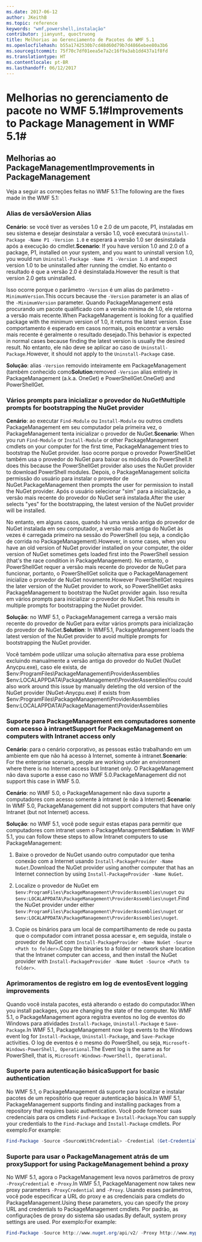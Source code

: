 ```yaml
---
ms.date: 2017-06-12
author: JKeithB
ms.topic: reference
keywords: "wmf,powershell,instalação"
contributor: jianyunt, quoctruong
title: Melhorias ao Gerenciamento de Pacotes do WMF 5.1
ms.openlocfilehash: b55a1742530b7cd48d60d79b7d4866ebee80a3b6
ms.sourcegitcommit: 75f70c7df01eea5e7a2c16f9a3ab1dd437a1f8fd
ms.translationtype: HT
ms.contentlocale: pt-BR
ms.lasthandoff: 06/12/2017
---
```

# <a name="improvements-to-package-management-in-wmf-51"></a><span data-ttu-id="102a7-103">Melhorias no gerenciamento de pacote no WMF 5.1#</span><span class="sxs-lookup"><span data-stu-id="102a7-103">Improvements to Package Management in WMF 5.1#</span></span>

## <a name="improvements-in-packagemanagement"></a><span data-ttu-id="102a7-104">Melhorias ao PackageManagement</span><span class="sxs-lookup"><span data-stu-id="102a7-104">Improvements in PackageManagement</span></span> ##
<span data-ttu-id="102a7-105">Veja a seguir as correções feitas no WMF 5.1:</span><span class="sxs-lookup"><span data-stu-id="102a7-105">The following are the fixes made in the WMF 5.1:</span></span> 

### <a name="version-alias"></a><span data-ttu-id="102a7-106">Alias de versão</span><span class="sxs-lookup"><span data-stu-id="102a7-106">Version Alias</span></span>

<span data-ttu-id="102a7-107">**Cenário**: se você tiver as versões 1.0 e 2.0 de um pacote, P1, instaladas em seu sistema e desejar desinstalar a versão 1.0, você executará `Uninstall-Package -Name P1 -Version 1.0` e esperará a versão 1.0 ser desinstalada após a execução do cmdlet.</span><span class="sxs-lookup"><span data-stu-id="102a7-107">**Scenario**: If you have version 1.0 and 2.0 of a package, P1, installed on your system, and you want to uninstall version 1.0, you would run `Uninstall-Package -Name P1 -Version 1.0` and expect version 1.0 to be uninstalled after running the cmdlet.</span></span> <span data-ttu-id="102a7-108">No entanto o resultado é que a versão 2.0 é desinstalada.</span><span class="sxs-lookup"><span data-stu-id="102a7-108">However the result is that version 2.0 gets uninstalled.</span></span>  
    
<span data-ttu-id="102a7-109">Isso ocorre porque o parâmetro `-Version` é um alias do parâmetro `-MinimumVersion`.</span><span class="sxs-lookup"><span data-stu-id="102a7-109">This occurs because the `-Version` parameter is an alias of the `-MinimumVersion` parameter.</span></span> <span data-ttu-id="102a7-110">Quando PackageManagement está procurando um pacote qualificado com a versão mínima de 1.0, ele retorna a versão mais recente.</span><span class="sxs-lookup"><span data-stu-id="102a7-110">When PackageManagement is looking for a qualified package with the minimum version of 1.0, it returns the latest version.</span></span> <span data-ttu-id="102a7-111">Esse comportamento é esperado em casos normais, pois encontrar a versão mais recente é geralmente o resultado desejado.</span><span class="sxs-lookup"><span data-stu-id="102a7-111">This behavior is expected in normal cases because finding the latest version is usually the desired result.</span></span> <span data-ttu-id="102a7-112">No entanto, ele não deve se aplicar ao caso de `Uninstall-Package`.</span><span class="sxs-lookup"><span data-stu-id="102a7-112">However, it should not apply to the `Uninstall-Package` case.</span></span>
    
<span data-ttu-id="102a7-113">**Solução**: alias `-Version` removido inteiramente em PackageManagement (também conhecido como</span><span class="sxs-lookup"><span data-stu-id="102a7-113">**Solution**:removed `-Version` alias entirely in PackageManagement (a.k.a.</span></span> <span data-ttu-id="102a7-114">OneGet) e PowerShellGet.</span><span class="sxs-lookup"><span data-stu-id="102a7-114">OneGet) and PowerShellGet.</span></span> 

### <a name="multiple-prompts-for-bootstrapping-the-nuget-provider"></a><span data-ttu-id="102a7-115">Vários prompts para inicializar o provedor do NuGet</span><span class="sxs-lookup"><span data-stu-id="102a7-115">Multiple prompts for bootstrapping the NuGet provider</span></span>

<span data-ttu-id="102a7-116">**Cenário**: ao executar `Find-Module` ou `Install-Module` ou outros cmdlets PackageManagement em seu computador pela primeira vez, o PackageManagement tenta inicializar o provedor de NuGet.</span><span class="sxs-lookup"><span data-stu-id="102a7-116">**Scenario**: When you run `Find-Module` or `Install-Module` or other PackageManagement cmdlets on your computer for the first time, PackageManagement tries to bootstrap the NuGet provider.</span></span> <span data-ttu-id="102a7-117">Isso ocorre porque o provedor PowerShellGet também usa o provedor do NuGet para baixar os módulos do PowerShell.</span><span class="sxs-lookup"><span data-stu-id="102a7-117">It does this because the PowerShellGet provider also uses the NuGet provider to download PowerShell modules.</span></span> <span data-ttu-id="102a7-118">Depois, o PackageManagement solicita permissão do usuário para instalar o provedor de NuGet.</span><span class="sxs-lookup"><span data-stu-id="102a7-118">PackageManagement then prompts the user for permission to install the NuGet provider.</span></span> <span data-ttu-id="102a7-119">Após o usuário selecionar "sim" para a inicialização, a versão mais recente do provedor do NuGet será instalada.</span><span class="sxs-lookup"><span data-stu-id="102a7-119">After the user selects "yes" for the bootstrapping, the latest version of the NuGet provider will be installed.</span></span> 
    
<span data-ttu-id="102a7-120">No entanto, em alguns casos, quando há uma versão antiga do provedor de NuGet instalada em seu computador, a versão mais antiga do NuGet às vezes é carregada primeiro na sessão do PowerShell (ou seja, a condição de corrida no PackageManagement).</span><span class="sxs-lookup"><span data-stu-id="102a7-120">However, in some cases, when you have an old version of NuGet provider installed on your computer, the older version of NuGet sometimes gets loaded first into the PowerShell session (that's the race condition in PackageManagement).</span></span> <span data-ttu-id="102a7-121">No entanto, o PowerShellGet requer a versão mais recente do provedor de NuGet para funcionar, portanto, o PowerShellGet solicita que o PackageManagement inicialize o provedor de NuGet novamente.</span><span class="sxs-lookup"><span data-stu-id="102a7-121">However PowerShellGet requires the later version of the NuGet provider to work, so PowerShellGet asks PackageManagement to bootstrap the NuGet provider again.</span></span> <span data-ttu-id="102a7-122">Isso resulta em vários prompts para inicializar o provedor do NuGet.</span><span class="sxs-lookup"><span data-stu-id="102a7-122">This results in multiple prompts for bootstrapping the NuGet provider.</span></span>

<span data-ttu-id="102a7-123">**Solução**: no WMF 5.1, o PackageManagement carrega a versão mais recente do provedor de NuGet para evitar vários prompts para inicialização do provedor de NuGet.</span><span class="sxs-lookup"><span data-stu-id="102a7-123">**Solution**: In WMF5.1, PackageManagement loads the latest version of the NuGet provider to avoid multiple prompts for bootstrapping the NuGet provider.</span></span>

<span data-ttu-id="102a7-124">Você também pode utilizar uma solução alternativa para esse problema excluindo manualmente a versão antiga do provedor do NuGet (NuGet Anycpu.exe), caso ele exista, de $env:ProgramFiles\PackageManagement\ProviderAssemblies $env:LOCALAPPDATA\PackageManagement\ProviderAssemblies</span><span class="sxs-lookup"><span data-stu-id="102a7-124">You could also work around this issue by manually deleting the old version of the NuGet provider (NuGet-Anycpu.exe) if exists from $env:ProgramFiles\PackageManagement\ProviderAssemblies $env:LOCALAPPDATA\PackageManagement\ProviderAssemblies</span></span>


### <a name="support-for-packagemanagement-on-computers-with-intranet-access-only"></a><span data-ttu-id="102a7-125">Suporte para PackageManagement em computadores somente com acesso à intranet</span><span class="sxs-lookup"><span data-stu-id="102a7-125">Support for PackageManagement on computers with Intranet access only</span></span>

<span data-ttu-id="102a7-126">**Cenário**: para o cenário corporativo, as pessoas estão trabalhando em um ambiente em que não há acesso à Internet, somente à intranet.</span><span class="sxs-lookup"><span data-stu-id="102a7-126">**Scenario**: For the enterprise scenario, people are working under an environment where there is no Internet access but Intranet only.</span></span> <span data-ttu-id="102a7-127">O PackageManagement não dava suporte a esse caso no WMF 5.0.</span><span class="sxs-lookup"><span data-stu-id="102a7-127">PackageManagement did not support this case in WMF 5.0.</span></span>

<span data-ttu-id="102a7-128">**Cenário**: no WMF 5.0, o PackageManagement não dava suporte a computadores com acesso somente à intranet (e não à Internet).</span><span class="sxs-lookup"><span data-stu-id="102a7-128">**Scenario**: In WMF 5.0, PackageManagement did not support computers that have only Intranet (but not Internet) access.</span></span>

<span data-ttu-id="102a7-129">**Solução**: no WMF 5.1, você pode seguir estas etapas para permitir que computadores com intranet usem o PackageManagement:</span><span class="sxs-lookup"><span data-stu-id="102a7-129">**Solution**: In WMF 5.1, you can follow these steps to allow Intranet computers to use PackageManagement:</span></span>

1. <span data-ttu-id="102a7-130">Baixe o provedor de NuGet usando outro computador que tenha conexão com a Internet usando `Install-PackageProvider -Name NuGet`.</span><span class="sxs-lookup"><span data-stu-id="102a7-130">Download the NuGet provider using another computer that has an Internet connection by using `Install-PackageProvider -Name NuGet`.</span></span>

2. <span data-ttu-id="102a7-131">Localize o provedor de NuGet em `$env:ProgramFiles\PackageManagement\ProviderAssemblies\nuget` ou `$env:LOCALAPPDATA\PackageManagement\ProviderAssemblies\nuget`.</span><span class="sxs-lookup"><span data-stu-id="102a7-131">Find the NuGet provider under either `$env:ProgramFiles\PackageManagement\ProviderAssemblies\nuget`  or  `$env:LOCALAPPDATA\PackageManagement\ProviderAssemblies\nuget`.</span></span>

3. <span data-ttu-id="102a7-132">Copie os binários para um local de compartilhamento de rede ou pasta que o computador com intranet possa acessar e, em seguida, instale o provedor de NuGet com `Install-PackageProvider -Name NuGet -Source <Path to folder>`.</span><span class="sxs-lookup"><span data-stu-id="102a7-132">Copy the binaries to a folder or network share location that the Intranet computer can access, and then install the NuGet provider with `Install-PackageProvider -Name NuGet -Source <Path to folder>`.</span></span>


### <a name="event-logging-improvements"></a><span data-ttu-id="102a7-133">Aprimoramentos de registro em log de eventos</span><span class="sxs-lookup"><span data-stu-id="102a7-133">Event logging improvements</span></span>

<span data-ttu-id="102a7-134">Quando você instala pacotes, está alterando o estado do computador.</span><span class="sxs-lookup"><span data-stu-id="102a7-134">When you install packages, you are changing the state of the computer.</span></span> <span data-ttu-id="102a7-135">No WMF 5.1, o PackageManagement agora registra eventos no log de eventos do Windows para atividades `Install-Package`, `Uninstall-Package` e `Save-Package`.</span><span class="sxs-lookup"><span data-stu-id="102a7-135">In WMF 5.1, PackageManagement now logs events to the Windows event log for `Install-Package`, `Uninstall-Package`, and `Save-Package` activities.</span></span> <span data-ttu-id="102a7-136">O log de eventos é o mesmo do PowerShell, ou seja, `Microsoft-Windows-PowerShell, Operational`.</span><span class="sxs-lookup"><span data-stu-id="102a7-136">The Event log  is the same as for PowerShell, that is, `Microsoft-Windows-PowerShell, Operational`.</span></span>

### <a name="support-for-basic-authentication"></a><span data-ttu-id="102a7-137">Suporte para autenticação básica</span><span class="sxs-lookup"><span data-stu-id="102a7-137">Support for basic authentication</span></span>

<span data-ttu-id="102a7-138">No WMF 5.1, o PackageManagement dá suporte para localizar e instalar pacotes de um repositório que requer autenticação básica.</span><span class="sxs-lookup"><span data-stu-id="102a7-138">In WMF 5.1, PackageManagement supports finding and installing packages from a repository that requires basic authentication.</span></span> <span data-ttu-id="102a7-139">Você pode fornecer suas credenciais para os cmdlets `Find-Package` e `Install-Package`.</span><span class="sxs-lookup"><span data-stu-id="102a7-139">You can supply your credentials to the `Find-Package` and `Install-Package` cmdlets.</span></span> <span data-ttu-id="102a7-140">Por exemplo:</span><span class="sxs-lookup"><span data-stu-id="102a7-140">For example:</span></span>

``` PowerShell
Find-Package -Source <SourceWithCredential> -Credential (Get-Credential)
```
### <a name="support-for-using-packagemanagement-behind-a-proxy"></a><span data-ttu-id="102a7-141">Suporte para usar o PackageManagement atrás de um proxy</span><span class="sxs-lookup"><span data-stu-id="102a7-141">Support for using PackageManagement behind a proxy</span></span>

<span data-ttu-id="102a7-142">No WMF 5.1, agora o PackageManagement leva novos parâmetros de proxy `-ProxyCredential` e `-Proxy`.</span><span class="sxs-lookup"><span data-stu-id="102a7-142">In WMF 5.1, PackageManagement now takes new proxy parameters `-ProxyCredential` and `-Proxy`.</span></span> <span data-ttu-id="102a7-143">Usando esses parâmetros, você pode especificar a URL do proxy e as credenciais para cmdlets do PackageManagement.</span><span class="sxs-lookup"><span data-stu-id="102a7-143">Using these parameters, you can specify the proxy URL and credentials to PackageManagement cmdlets.</span></span> <span data-ttu-id="102a7-144">Por padrão, as configurações de proxy do sistema são usadas.</span><span class="sxs-lookup"><span data-stu-id="102a7-144">By default, system proxy settings are used.</span></span> <span data-ttu-id="102a7-145">Por exemplo:</span><span class="sxs-lookup"><span data-stu-id="102a7-145">For example:</span></span>

``` PowerShell
Find-Package -Source http://www.nuget.org/api/v2/ -Proxy http://www.myproxyserver.com -ProxyCredential (Get-Credential)
```

